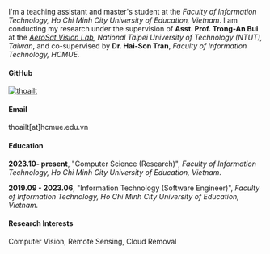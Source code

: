 I'm a teaching assistant and master's student at the *Faculty of Information Technology, Ho Chi Minh City University of Education, Vietnam*. I am conducting my research under the supervision of **Asst. Prof. Trong-An Bui** at the *[AeroSat Vision Lab](https://asvlab.com), National Taipei University of Technology (NTUT), Taiwan*, and co-supervised by **Dr. Hai-Son Tran**, *Faculty of Information Technology, HCMUE.*

#### GitHub
[![thoailt](https://img.shields.io/badge/thoailt-github-blue?logo=github)](https://github.com/thoailt)


#### Email
thoailt[at]hcmue.edu.vn

#### Education
**2023.10- present**, "Computer Science (Research)", *Faculty of Information Technology, Ho Chi Minh City University of Education, Vietnam.*

**2019.09 - 2023.06**, "Information Technology (Software Engineer)", *Faculty of Information Technology, Ho Chi Minh City University of Education, Vietnam.*

#### Research Interests
Computer Vision, Remote Sensing, Cloud Removal

<!-- #### References -->
